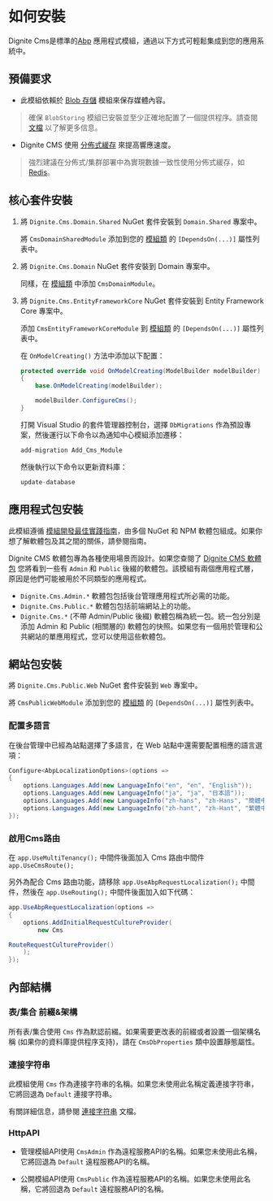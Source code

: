 # 如何安裝

Dignite Cms是標準的[Abp](https://docs.abp.io/en/abp/latest) 應用程式模組，通過以下方式可輕鬆集成到您的應用系統中。

## 預備要求

- 此模組依賴於 [Blob 存儲](https://docs.abp.io/zh-Hans/abp/latest/Blob-Storing) 模組來保存媒體內容。

> 確保 `BlobStoring` 模組已安裝並至少正確地配置了一個提供程序。請查閱 [文檔](https://docs.abp.io/zh-Hans/abp/latest/Blob-Storing) 以了解更多信息。

- Dignite CMS 使用 [分佈式緩存](https://docs.abp.io/zh-Hans/abp/latest/Caching) 來提高響應速度。

> 強烈建議在分佈式/集群部署中為實現數據一致性使用分佈式緩存，如 [Redis](https://docs.abp.io/zh-Hans/abp/latest/Redis-Cache)。

## 核心套件安裝

1. 將 `Dignite.Cms.Domain.Shared` NuGet 套件安裝到 `Domain.Shared` 專案中。

   將 `CmsDomainSharedModule` 添加到您的 [模組類](https://docs.abp.io/en/abp/latest/Module-Development-Basics) 的 `[DependsOn(...)]` 屬性列表中。

2. 將 `Dignite.Cms.Domain` NuGet 套件安裝到 Domain 專案中。

   同樣，在 [模組類](https://docs.abp.io/en/abp/latest/Module-Development-Basics) 中添加 `CmsDomainModule`。

3. 將 `Dignite.Cms.EntityFrameworkCore` NuGet 套件安裝到 Entity Framework Core 專案中。

   添加 `CmsEntityFrameworkCoreModule` 到 [模組類](https://docs.abp.io/en/abp/latest/Module-Development-Basics) 的 `[DependsOn(...)]` 屬性列表中。

   在 `OnModelCreating()` 方法中添加以下配置：

   ```csharp
   protected override void OnModelCreating(ModelBuilder modelBuilder)
   {
       base.OnModelCreating(modelBuilder);

       modelBuilder.ConfigureCms(); 
   }
   ```

   打開 Visual Studio 的套件管理器控制台，選擇 `DbMigrations` 作為預設專案，然後運行以下命令以為通知中心模組添加遷移：

   ```csharp
   add-migration Add_Cms_Module
   ```

   然後執行以下命令以更新資料庫：

   ```csharp
   update-database
   ```

## 應用程式包安裝

此模組遵循 [模組開發最佳實踐指南](https://docs.abp.io/zh-Hans/abp/latest/Best-Practices/Index)，由多個 NuGet 和 NPM 軟體包組成。如果你想了解軟體包及其之間的關係，請參閱指南。

Dignite CMS 軟體包專為各種使用場景而設計。如果您查閱了 [Dignite CMS 軟體包](https://www.nuget.org/packages?q=Dignite.Cms) 您將看到一些有 `Admin` 和 `Public` 後綴的軟體包。該模組有兩個應用程式層，原因是他們可能被用於不同類型的應用程式。

- `Dignite.Cms.Admin.*` 軟體包包括後台管理應用程式所必需的功能。
- `Dignite.Cms.Public.*` 軟體包包括前端網站上的功能。
- `Dignite.Cms.*` (不帶 Admin/Public 後綴) 軟體包稱為統一包。統一包分別是添加 Admin 和 Public (相關層的) 軟體包的快照。如果您有一個用於管理和公共網站的單應用程式，您可以使用這些軟體包。

## 網站包安裝

將 `Dignite.Cms.Public.Web` NuGet 套件安裝到 `Web` 專案中。

將 `CmsPublicWebModule` 添加到您的 [模組類](https://docs.abp.io/en/abp/latest/Module-Development-Basics) 的 `[DependsOn(...)]` 屬性列表中。

### 配置多語言

在後台管理中已經為站點選擇了多語言，在 Web 站點中還需要配置相應的語言選項：

```csharp
Configure<AbpLocalizationOptions>(options =>
{
    options.Languages.Add(new LanguageInfo("en", "en", "English"));
    options.Languages.Add(new LanguageInfo("ja", "ja", "日本語"));
    options.Languages.Add(new LanguageInfo("zh-hans", "zh-Hans", "簡體中文"));
    options.Languages.Add(new LanguageInfo("zh-hant", "zh-Hant", "繁體中文"));
});
```

### 啟用Cms路由

在 `app.UseMultiTenancy();` 中間件後面加入 Cms 路由中間件 `app.UseCmsRoute();`

另外為配合 Cms 路由功能，請移除 `app.UseAbpRequestLocalization();` 中間件，然後在 `app.UseRouting();` 中間件後面加入如下代碼：

```csharp
app.UseAbpRequestLocalization(options =>
{
    options.AddInitialRequestCultureProvider(
        new Cms

RouteRequestCultureProvider()
    );
});
```

## 內部結構

### 表/集合 前綴&架構

所有表/集合使用 `Cms` 作為默認前綴。如果需要更改表的前綴或者設置一個架構名稱 (如果你的資料庫提供程序支持)，請在 `CmsDbProperties` 類中設置靜態屬性。

### 連接字符串

此模組使用 `Cms` 作為連接字符串的名稱。如果您未使用此名稱定義連接字符串，它將回退為 `Default` 連接字符串。

有關詳細信息，請參閱 [連接字符串](https://docs.abp.io/en/abp/latest/Connection-Strings) 文檔。

### HttpAPI

- 管理模組API使用 `CmsAdmin` 作為遠程服務API的名稱。如果您未使用此名稱，它將回退為 `Default` 遠程服務API的名稱。

- 公開模組API使用 `CmsPublic` 作為遠程服務API的名稱。如果您未使用此名稱，它將回退為 `Default` 遠程服務API的名稱。
